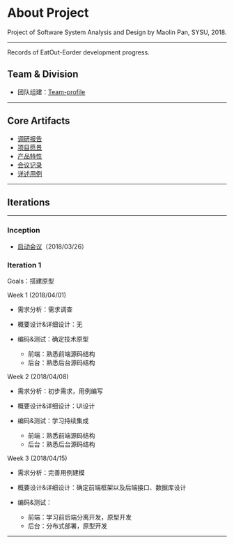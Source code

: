 
# About Project

Project of Software System Analysis and Design by Maolin Pan, SYSU, 2018.

---------- 
Records of EatOut-Eorder development progress.

## Team & Division

   - 团队组建：[Team-profile](https://github.com/sysu-badass/Dashboard/blob/master/Documents/Team-profile.md)


----------

## Core Artifacts

- [调研报告](https://github.com/sysu-badass/Dashboard/blob/master/Documents/Investigation-report.md)
- [项目愿景](https://github.com/sysu-badass/Dashboard/blob/master/Documents/Vision.pdf)
- [产品特性](https://github.com/sysu-badass/Dashboard/blob/master/Documents/backlog.md)
- [会议记录](https://github.com/sysu-badass/Dashboard/blob/master/Documents/meeting-record.md)
- [详述用例](https://github.com/sysu-badass/Dashboard/blob/master/Documents/User-case/Full-UC-Eorder.pdf)

----------

## Iterations
----------

### Inception
- [启动会议](https://github.com/sysu-badass/Dashboard/blob/master/Documents/meeting-record.md)（2018/03/26）

### Iteration 1
Goals：搭建原型

Week 1 (2018/04/01)

 - 需求分析：需求调查
 
 - 概要设计&详细设计：无
  
 - 编码&测试：确定技术原型
    - 前端：熟悉前端源码结构
    - 后台：熟悉后台源码结构
    
     
Week 2 (2018/04/08)

 - 需求分析：初步需求，用例编写
 
 - 概要设计&详细设计：UI设计
  
 - 编码&测试：学习持续集成
    - 前端：熟悉前端源码结构
    - 后台：熟悉后台源码结构
    
  
Week 3 (2018/04/15)

 - 需求分析：完善用例建模
  
 - 概要设计&详细设计：确定前端框架以及后端接口、数据库设计
  
 - 编码&测试：
   - 前端：学习前后端分离开发，原型开发
   - 后台：分布式部署，原型开发
    
----------

